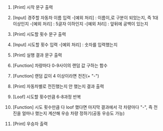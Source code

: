 1. [Print] 시작 문구 출력
2. [Input] 경주할 자동차 이름 입력 -[예외 처리] : 이름이,로 구분이 되었는지, 즉 1대 이상인지 -[예외 처리] : 5글자 이하인지 -[예외 처리] : 앞뒤에 공백이 있는지
3. [Print] 시도할 횟수 문구 출력
4. [Input] 시도할 횟수 입력 -[예외 처리] : 숫자를 입력했는지
5. [Print] 실행 결과 문구 출력

6. [Function] 차량마다 0-9사이의 랜덤 값 구하는 함수
7. [Function] 랜덤 값이 4 이상이라면 전진(+ "-")
8. [Print] 자동차별로 전진했는지 안 했는지 결과 출력

9. [Loof] 시도할 횟수만큼 6-8과정 반복

10. [Function] 시도 횟수만큼 다 loof 했다면 마지막 결과에서 각 차량마다 "-", 즉 전진을 얼마나 했는지 계산해 우승 차량 정하기(공동 우승도 가능)
11. [Print] 우승자 출력
